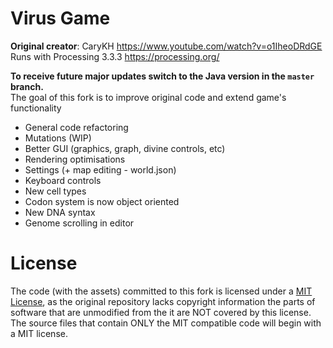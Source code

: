 # Virus Game
**Original creator**: CaryKH  https://www.youtube.com/watch?v=o1IheoDRdGE  
Runs with Processing 3.3.3 https://processing.org/  

**To receive future major updates switch to the Java version in the `master` branch.**  
The goal of this fork is to improve original code and extend game's functionality
- General code refactoring
- Mutations (WIP)
- Better GUI (graphics, graph, divine controls, etc)
- Rendering optimisations
- Settings (+ map editing - world.json)
- Keyboard controls
- New cell types
- Codon system is now object oriented
- New DNA syntax
- Genome scrolling in editor

# License
The code (with the assets) committed to this fork is licensed under a [MIT License](https://choosealicense.com/licenses/mit),
as the original repository lacks copyright information the parts of software that are unmodified from the it are NOT covered by this license.
The source files that contain ONLY the MIT compatible code will begin with a MIT license.
